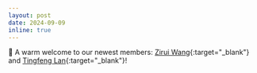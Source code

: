 ```yaml
---
layout: post
date: 2024-09-09
inline: true
---
```


👋 A warm welcome to our newest members: [Zirui Wang](https://jerryw35.github.io/){:target="\_blank"} and [Tingfeng Lan](https://antlera.github.io/){:target="\_blank"}! 



